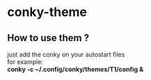 # conky-theme

## How to use them ?
just add the conky on your autostart files \
for example: \
<b>conky -c ~/.config/conky/themes/T1/config &</b>
